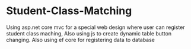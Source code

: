 # Student-Class-Matching
Using asp.net core mvc for a special web design where user can register student class maching, Also using js to create dynamic table button changing. Also using ef core for registering data to database
